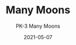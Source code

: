 ---
image_primary: "img/PK+Many+Moons+Art.jpg"
image_secondary: "img/PK+Many+Moons+Interior+WEB.jpg"
subtitle: "PK-3 Many Moons"
tags: 
  - "Wall Coverings"
title: "Many Moons"
href: "https://www.areaenvironments.com/order/dmb1-zm4px-m6fn5-hwzt6-safy2-75r33-baysk-jtgzt-3rpjb-e947a"
designer: "Paula Kovarik"
category: "Wall Coverings"
manufacturer: "Area Environments"
slug: "/manufacturers/area-environments/wall-coverings/paula-kovarik-many-moons"
date: "2021-05-07"
---